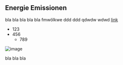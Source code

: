 ## Energie Emissionen
 
bla bla bla bla bla fmwölkwe
ddd   ddd qdwdw  wdwd
[link](https://www.google.com)

  * 123
  * 456
    * 789

![image](/images/testing.jpg)  


bla bla bla

